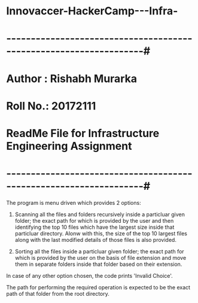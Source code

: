 # Innovaccer-HackerCamp---Infra-
# ------------------------------------------------------------------#
# Author  : Rishabh Murarka                                         # 
# Roll No.: 20172111                                                # 
#     ReadMe File for Infrastructure Engineering Assignment         # 
# ------------------------------------------------------------------#


The program is menu driven which provides 2 options:

1. Scanning all the files and folders recursively inside a particluar given folder;
the exact path for which is provided by the user and then identifying the top 10 
files which have the largest size inside that particluar directory. Alonw with this,
the size of the top 10 largest files along with the last modified details of those
files is also provided.

2. Sorting all the files inside a particluar given folder; the exact path for which is provided by the user on the basis of file extension and move them in separate 
folders inside that folder based on their extension.

In case of any other option chosen, the code prints 'Invalid Choice'.

The path for performing the required operation is expected to be the exact path
of that folder from the root directory.


